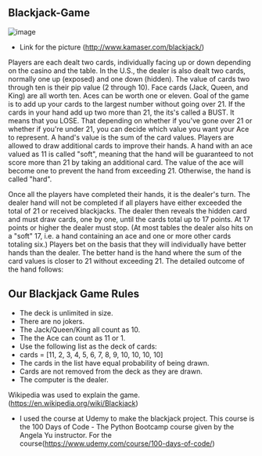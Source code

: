 ## Blackjack-Game

![image](https://user-images.githubusercontent.com/70154763/118370235-78788280-b5af-11eb-936a-bdf31a1ae6bd.png)

- Link for the picture (http://www.kamaser.com/blackjack/)

Players are each dealt two cards, individually facing up or down depending on the casino and the table. In the U.S., the dealer is also dealt two cards, normally one up (exposed) and one down (hidden). The value of cards two through ten is their pip value (2 through 10). Face cards (Jack, Queen, and King) are all worth ten. Aces can be worth one or eleven.
Goal of the game is to add up your cards to the largest number without going over 21. If the cards in your hand add up two more than 21, the its's called a BUST. It means that you LOSE. That depending on whether if you've gone over 21 or whether if you're under 21, you can decide which value you want your Ace to represent.
A hand's value is the sum of the card values. Players are allowed to draw additional cards to improve their hands. A hand with an ace valued as 11 is called "soft", meaning that the hand will be guaranteed to not score more than 21 by taking an additional card. The value of the ace will become one to prevent the hand from exceeding 21. Otherwise, the hand is called "hard".

Once all the players have completed their hands, it is the dealer's turn. The dealer hand will not be completed if all players have either exceeded the total of 21 or received blackjacks. The dealer then reveals the hidden card and must draw cards, one by one, until the cards total up to 17 points. At 17 points or higher the dealer must stop. (At most tables the dealer also hits on a "soft" 17, i.e. a hand containing an ace and one or more other cards totaling six.) Players bet on the basis that they will individually have better hands than the dealer. The better hand is the hand where the sum of the card values is closer to 21 without exceeding 21. The detailed outcome of the hand follows:

## Our Blackjack Game Rules
- The deck is unlimited in size. 
- There are no jokers. 
- The Jack/Queen/King all count as 10.
- The the Ace can count as 11 or 1.
- Use the following list as the deck of cards:
- cards = [11, 2, 3, 4, 5, 6, 7, 8, 9, 10, 10, 10, 10]
- The cards in the list have equal probability of being drawn.
- Cards are not removed from the deck as they are drawn.
- The computer is the dealer.




Wikipedia was used to explain the game. (https://en.wikipedia.org/wiki/Blackjack)

- I used the course at Udemy to make the blackjack project. This course is the 100 Days of Code - The Python Bootcamp course given by the Angela Yu instructor.
For the course(https://www.udemy.com/course/100-days-of-code/)
